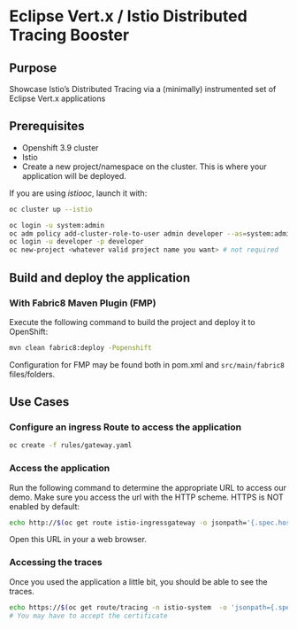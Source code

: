 # Eclipse Vert.x / Istio Distributed Tracing  Booster

## Purpose
Showcase Istio’s Distributed Tracing via a (minimally) instrumented set of Eclipse Vert.x applications

## Prerequisites
* Openshift 3.9 cluster
* Istio
* Create a new project/namespace on the cluster. This is where your application will be deployed.

If you are using _istiooc_, launch it with:

```bash
oc cluster up --istio
```

```bash
oc login -u system:admin
oc adm policy add-cluster-role-to-user admin developer --as=system:admin
oc login -u developer -p developer
oc new-project <whatever valid project name you want> # not required
```

## Build and deploy the application

### With Fabric8 Maven Plugin (FMP)
Execute the following command to build the project and deploy it to OpenShift:

```bash
mvn clean fabric8:deploy -Popenshift
```

Configuration for FMP may be found both in pom.xml and `src/main/fabric8` files/folders.


## Use Cases

### Configure an ingress Route to access the application


```bash
oc create -f rules/gateway.yaml
```

### Access the application

Run the following command to determine the appropriate URL to access our demo. Make sure you access the url with the HTTP scheme. HTTPS is NOT enabled by default:

```bash
echo http://$(oc get route istio-ingressgateway -o jsonpath='{.spec.host}{"\n"}' -n istio-system)/greeting

```

Open this URL in your a web browser.

### Accessing the traces

Once you used the application a little bit, you should be able to see the traces.


```bash
echo https://$(oc get route/tracing -n istio-system  -o 'jsonpath={.spec.host}')
# You may have to accept the certificate
```
